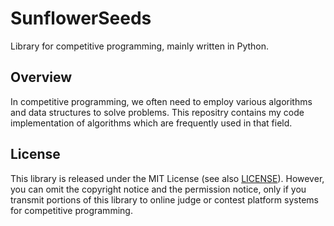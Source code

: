 # SunflowerSeeds
Library for competitive programming, mainly written in Python.

## Overview
In competitive programming, we often need to employ various algorithms and data structures to solve problems.
This repositry contains my code implementation of algorithms which are frequently used in that field.

## License
This library is released under the MIT License (see also [LICENSE](LICENSE)).
However, you can omit the copyright notice and the permission notice,
only if you transmit portions of this library to online judge or contest platform systems for competitive programming.